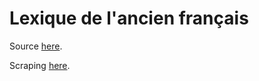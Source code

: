# Lexique de l'ancien français

Source [here](https://fr.wikisource.org/wiki/Lexique_de_l%E2%80%99ancien_fran%C3%A7ais).

Scraping [here](https://github.com/jchwenger/scraping/tree/master/lexique-ancien-fr).
